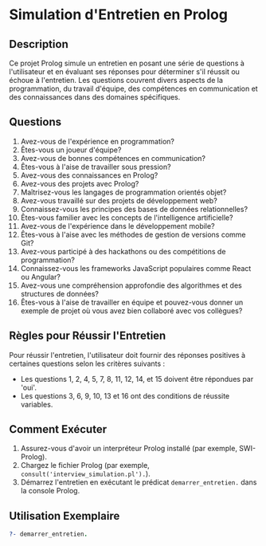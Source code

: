# Simulation d'Entretien en Prolog

## Description

Ce projet Prolog simule un entretien en posant une série de questions à l'utilisateur et en évaluant ses réponses pour déterminer s'il réussit ou échoue à l'entretien. Les questions couvrent divers aspects de la programmation, du travail d'équipe, des compétences en communication et des connaissances dans des domaines spécifiques.

## Questions

1. Avez-vous de l'expérience en programmation?
2. Êtes-vous un joueur d'équipe?
3. Avez-vous de bonnes compétences en communication?
4. Êtes-vous à l'aise de travailler sous pression?
5. Avez-vous des connaissances en Prolog?
6. Avez-vous des projets avec Prolog?
7. Maîtrisez-vous les langages de programmation orientés objet?
8. Avez-vous travaillé sur des projets de développement web?
9. Connaissez-vous les principes des bases de données relationnelles?
10. Êtes-vous familier avec les concepts de l'intelligence artificielle?
11. Avez-vous de l'expérience dans le développement mobile?
12. Êtes-vous à l'aise avec les méthodes de gestion de versions comme Git?
13. Avez-vous participé à des hackathons ou des compétitions de programmation?
14. Connaissez-vous les frameworks JavaScript populaires comme React ou Angular?
15. Avez-vous une compréhension approfondie des algorithmes et des structures de données?
16. Êtes-vous à l'aise de travailler en équipe et pouvez-vous donner un exemple de projet où vous avez bien collaboré avec vos collègues?

## Règles pour Réussir l'Entretien

Pour réussir l'entretien, l'utilisateur doit fournir des réponses positives à certaines questions selon les critères suivants :

- Les questions 1, 2, 4, 5, 7, 8, 11, 12, 14, et 15 doivent être répondues par 'oui'.
- Les questions 3, 6, 9, 10, 13 et 16 ont des conditions de réussite variables.

## Comment Exécuter

1. Assurez-vous d'avoir un interpréteur Prolog installé (par exemple, SWI-Prolog).
2. Chargez le fichier Prolog (par exemple, `consult('interview_simulation.pl').`).
3. Démarrez l'entretien en exécutant le prédicat `demarrer_entretien.` dans la console Prolog.

## Utilisation Exemplaire

```prolog
?- demarrer_entretien.
